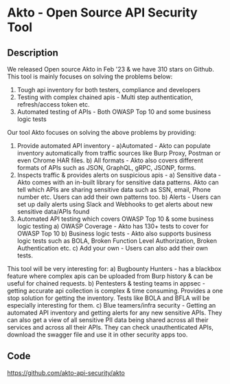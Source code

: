 # Akto - Open Source API Security Tool

## Description
We released Open source Akto in Feb '23 & we have 310 stars on Github. This tool is mainly focuses on solving the problems below:
1. Tough api inventory for both testers, compliance and developers
2. Testing with complex chained apis - Multi step authentication, refresh/access token etc.
3. Automated testing of APIs - Both OWASP Top 10 and some business logic tests

Our tool Akto focuses on solving the above problems by providing:
1. Provide automated API inventory -
a)Automated - Akto can populate inventory automatically from traffic sources like Burp Proxy, Postman or even Chrome HAR files.
b) All formats - Akto also covers different formats of APIs such as JSON, GraphQL, gRPC, JSONP, forms.
2. Inspects traffic & provides alerts on suspicious apis -
a) Sensitive data - Akto comes with an in-built library for sensitive data patterns. Akto can tell which APIs are sharing sensitive data such as SSN, email, Phone number etc. Users can add their own patterns too.
b) Alerts - Users can set up daily alerts using Slack and Webhooks to get alerts about new sensitive data/APIs found
3. Automated API testing which covers OWASP Top 10 & some business logic testing
a) OWASP Coverage - Akto has 130+ tests to cover for OWASP Top 10
b) Business logic tests - Akto also supports business logic tests such as BOLA, Broken Function Level Authorization, Broken Authentication etc.
c) Add your own - Users can also add their own tests.

This tool will be very interesting for:
a) Bugbounty Hunters - has a blackbox feature where complex apis can be uploaded from Burp history & can be useful for chained requests.
b) Pentesters & testing teams in appsec - getting accurate api collection is complex & time consuming. Provides a one stop solution for getting the inventory. Tests like BOLA and BFLA will be especially interesting for them.
c) Blue teamers/infra security - Getting an automated API inventory and getting alerts for any new sensitive APIs. They can also get a view of all sensitive PII data being shared across all their services and across all their APIs. They can check unauthenticated APIs, download the swagger file and use it in other security apps too.

## Code
https://github.com/akto-api-security/akto
